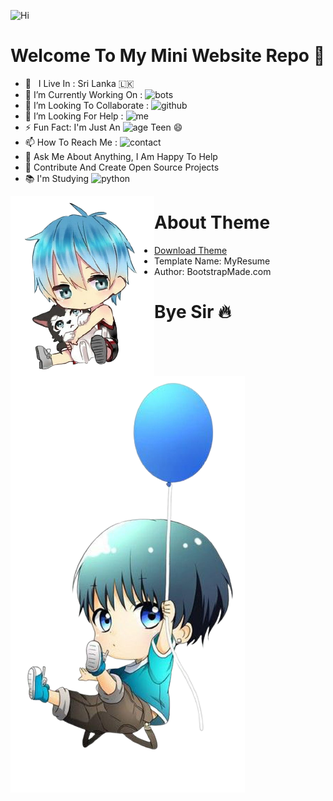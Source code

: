 ![Hi](https://user-images.githubusercontent.com/86920820/142460641-9bfd416c-43bc-4e58-9737-68c5442fc8ca.png)

# Welcome To My Mini Website Repo 👋

-  🚶‍ &nbsp; I Live In : Sri Lanka 🇱🇰  <br>
-  🔭 I’m Currently Working On : ![bots](https://img.shields.io/badge/MaX-Bots-red)  <br>
-  👯 I’m Looking To Collaborate : ![github](https://img.shields.io/badge/On-Github-black)  <br>
-  🤔 I’m Looking For Help : ![me](https://img.shields.io/badge/For-Me-beige)  <br>
-  ⚡ Fun Fact: I'm Just An ![age](https://img.shields.io/badge/Age-14-yellow) Teen 😄
-  📫 How To Reach Me : ![contact](https://img.shields.io/badge/Contact%20Me-On%20Telegram-blue)
-  💬 Ask Me About Anything, I Am Happy To Help
-  🎯 Contribute And Create Open Source Projects
-  📚 I'm Studying ![python](https://img.shields.io/badge/Python-English-green)

<img align='left' src="https://github.com/KisaraPesanjithPerera/kisarapesanjithperera.github.io/blob/main/assets/img/d0016fc849b1ed052cc9f32f044f5fd9-removebg-preview.png" width="230">


# About Theme

* [Download Theme](https://github.com/SenuGamerBoy/SenuGamerBoy.github.io/files/7564301/Senu.Resume.zip)
* Template Name: MyResume
* Author: BootstrapMade.com

# Bye Sir 🔥

![image](https://github.com/KisaraPesanjithPerera/kisarapesanjithperera.github.io/blob/main/assets/img/wp7565170-removebg-preview.png)

